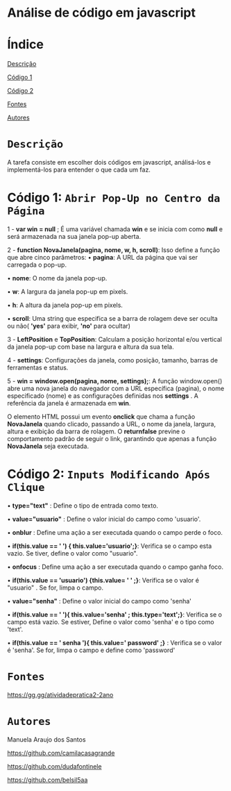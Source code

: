 # Análise de código em javascript

# Índice

[Descrição](#descrição)

[Código 1](#código-1)

[Código 2](#código-2-inputs-modificando-após-clique)

[Fontes](#fontes)

[Autores](#autores)

# ``Descrição``

A tarefa consiste em escolher dois códigos em javascript, análisá-los e implementá-los para entender o que cada um faz.

# Código 1: `Abrir Pop-Up no Centro da Página`

1 - **var win = null** ; É uma variável chamada **win** e se inicia com como **null** e será armazenada na sua janela pop-up aberta.
 
2 - **function NovaJanela(pagina, nome, w, h, scroll)**: Isso define a função que abre cinco parâmetros:
• **pagina**: A URL da página que vai ser carregada o pop-up.
 
• **nome**: O nome da janela pop-up.
 
• **w**: A largura da janela pop-up em pixels.
 
• **h**: A altura da janela pop-up em pixels.
 
• **scroll**: Uma string que especifica se a barra de rolagem deve ser oculta ou não( **'yes'** para exibir, **'no'** para ocultar)
 
3 - **LeftPosition** e **TopPosition**: Calculam a posição horizontal e/ou vertical da janela pop-up com base na largura e altura da sua tela.
 
4 - **settings**: Configurações da janela, como posição, tamanho, barras de ferramentas e status.
 
5 - **win = window.open(pagina, nome, settings);**: A função window.open() abre uma nova janela do navegador com a URL específica (pagina), o nome especificado (nome) e as configurações definidas nos **settings** . A referência da janela é armazenada em **win**.
 
O elemento HTML <a></a> possui um evento **onclick** que chama a função **NovaJanela** quando clicado, passando a URL, o nome da janela, largura, altura e exibição da barra de rolagem. O **returnfalse** previne o comportamento padrão de seguir o link, garantindo que apenas a função **NovaJanela** seja executada.


# Código 2: `Inputs Modificando Após Clique`
 
• **type="text"**  : Define o tipo de entrada como texto.
 
• **value="usuario"** : Define o valor inicial do campo como 'usuario'.
 
• **onblur** : Define uma ação a ser executada quando o campo perde o foco.
 
• **if(this.value == ' ') { this.value='usuario';}**: Verifica se o campo esta vazio. Se tiver, define o valor como "usuario".
 
• **onfocus** : Define uma ação a ser executada quando o campo ganha foco.
 
• **if(this.value == 'usuario') {this.value= ' ' ;}**: Verifica se o valor é "usuario" . Se for, limpa o campo.
 
• **value="senha"** : Define o valor inicial do campo como 'senha'
 
• **if(this.value == ' '){ this.value='senha' ; this.type='text';}**: Verifica se o campo está vazio. Se estiver, Define o valor como 'senha' e o tipo como 'text'.
 
• **if(this.value == ' senha '){ this.value=' password' ;}** : Verifica se o valor é 'senha'. Se for, limpa o campo e define como 'password'

# ``Fontes``
https://gg.gg/atividadepratica2-2ano

# ``Autores``

Manuela Araujo dos Santos

https://github.com/camilacasagrande

https://github.com/dudafontinele

https://github.com/belsil5aa
